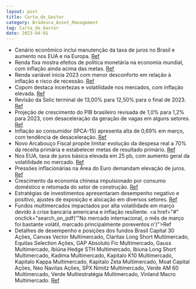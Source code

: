 ```yaml
---
layout: post
title: Carta_do_Gestor
category: Bradesco_Asset_Management
tag: Carta_do_Gestor
date: 2023-04-01
---
```


- Cenário econômico inclui manutenção da taxa de juros no Brasil e aumento nos EUA e na Europa.
<a href="#" onclick="search_on_pdf('CENÁRIO ECONÔMICOBRASIL: O Banco Central manteve a taxa de juros básica em 13,75% a.a., emdecisão ')">Ref</a>
- Renda fixa mostra efeitos de política monetária na economia mundial, com inflação ainda acima das metas.
<a href="#" onclick="search_on_pdf('PROJEÇÕESRENDA FIXAOs efeitos de política monetária na atividade econômica e inflação no mundo têm')">Ref</a>
- Renda variável inicia 2023 com menor desconforto em relação à inflação e risco de recessão.
<a href="#" onclick="search_on_pdf('RENDA VARIÁVEL2023 iniciou com uma sensação de menor desconforto no mundo com relação à inflação c')">Ref</a>
- Copom destaca incertezas e volatilidade nos mercados, com inflação elevada.
<a href="#" onclick="search_on_pdf('aos seus próximos passos. O Comitê de Política Monetária (Copom) do Banco Centralenfatizou as incer')">Ref</a>
- Revisão da Selic terminal de 13,00% para 12,50% para o final de 2023.
<a href="#" onclick="search_on_pdf('terminal de 13,00% para 12,50% para o final de 2023, com início dos cortes previsto para oterceiro ')">Ref</a>
- Projeção de crescimento do PIB brasileiro revisada de 1,0% para 1,2% para 2023, com desaceleração da geração de vagas em alguns setores.
<a href="#" onclick="search_on_pdf('2023, embora nossa avaliação seja de maior desaquecimento na economia. Porém,houve desaceleração da')">Ref</a>
- Inflação ao consumidor (IPCA-15) apresenta alta de 0,69% em março, com tendência de desaceleração.
<a href="#" onclick="search_on_pdf('Em relação à evolução dos preços, a prévia da inflação ao consumidor (IPCA-15)apresentou alta de 0,')">Ref</a>
- Novo Arcabouço Fiscal propõe limitar evolução da despesa real a 70% da receita primária e estabelecer metas de resultado primário.
<a href="#" onclick="search_on_pdf('fora da curva.O governo apresentou as principais diretrizes do Novo Arcabouço Fiscal. Segundo apro')">Ref</a>
- Nos EUA, taxa de juros básica elevada em 25 pb, com aumento geral da volatilidade no mercado.
<a href="#" onclick="search_on_pdf('SUMÁRIOEUANos EUA, a taxa de juros básica foi elevada em 25 pb para o intervalo entre 4,75% e5,00')">Ref</a>
- Pressões inflacionárias na Área do Euro demandam elevação de juros.
<a href="#" onclick="search_on_pdf('4,75% e 5,00%.EUROPA: As pressões inflacionárias ainda demandam elevação de juros na Área doEuro.')">Ref</a>
- Crescimento da economia chinesa impulsionado por consumo doméstico e retomada do setor de construção.
<a href="#" onclick="search_on_pdf('4,75% e 5,00%.EUROPA: As pressões inflacionárias ainda demandam elevação de juros na Área doEuro.')">Ref</a>
- Estratégias de investimentos apresentaram desempenho negativo e positivo, ajustes de exposição e alocação em diversos setores.
<a href="#" onclick="search_on_pdf('Mineração & Siderurgia e Energia, além da exposição no exterior. Do lado negativo,prejudicaram o de')">Ref</a>
- Fundos multimercados impactados por alta volatilidade em março devido à crise bancária americana e inflação resiliente.
<a href="#" onclick="search_on_pdf('"No mercado internacional, o mês de março foi bastante volátil, marcado principalmente poreventos n')">Ref</a>
- Detalhes de desempenho e posições dos fundos Brasil Capital 30 Ações, Canvas Vector Multimercado, Claritas Long Short Multimercado, Equitas Selection Ações, GAP Absoluto Fic Multimercado, Gauss Multimercado, Ibiúna Hedge STH Multimercado, Ibiuna Long Short Multimercado, Kadima Multimercado, Kapitalo K10 Multimercado, Kapitalo Kappa Multimercado, Kapitalo Zeta Multimercado, Moat Capital Ações, Neo Navitas Ações, SPX Nimitz Multimercado, Verde AM 60 Multimercado, Verde Multiestratégia Multimercado, Vinland Macro Multimercado.
<a href="#" onclick="search_on_pdf('Mantivemos as posições de crédito brasileiros e a parcela de créditos high yield globais. Por fim,n')">Ref</a>
